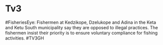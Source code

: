 # Tv3
#FisheriesEye: Fishermen at Kedzikope, Dzelukope and Adina in the Keta and Ketu South municipality say they are opposed to illegal practices.   The fishermen insist their priority is to ensure voluntary compliance for fishing activities.   #TV3GH
